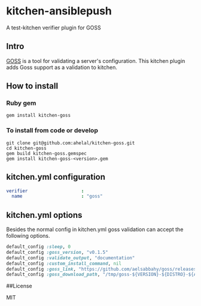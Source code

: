 # kitchen-ansiblepush
A test-kitchen verifier plugin for GOSS 

## Intro
[GOSS](https://github.com/aelsabbahy/goss.git) is a tool for validating a server's configuration. 
This kitchen plugin adds Goss support as a validation to kitchen.

## How to install 

### Ruby gem
```
gem install kitchen-goss
```

### To install from code or develop
``` 
git clone git@github.com:ahelal/kitchen-goss.git
cd kitchen-goss
gem build kitchen-goss.gemspec
gem install kitchen-goss-<version>.gem
```

## kitchen.yml configuration
```yaml
verifier                    :
  name                      : "goss"
```

## kitchen.yml options
Besides the normal config in kitchen.yml goss validation can accept the following options.

```ruby
default_config :sleep, 0
default_config :goss_version, "v0.1.5"
default_config :validate_output, "documentation"
default_config :custom_install_command, nil
default_config :goss_link, "https://github.com/aelsabbahy/goss/releases/download/$VERSION/goss-${DISTRO}-${ARCH}"
default_config :goss_download_path, "/tmp/goss-${VERSION}-${DISTRO}-${ARCH}"
```

##License

MIT